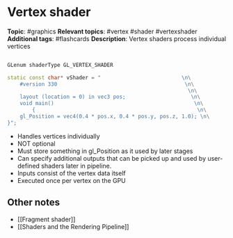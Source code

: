 # Vertex shader

**Topic**: #graphics 
**Relevant topics**:  #vertex #shader #vertexshader
**Additional tags**: #flashcards
**Description**: Vertex shaders process individual vertices



```cpp

GLenum shaderType GL_VERTEX_SHADER

```


```cpp
static const char* vShader = "                          \n\
	#version 330                                         \n\
				                                          \n\
	layout (location = 0) in vec3 pos;                     \n\
	void main()                                             \n\
		{                                                    \n\
    gl_Position = vec4(0.4 * pos.x, 0.4 * pos.y, pos.z, 1.0); \n\
}";
```



- Handles vertices individually
- NOT optional
- Must store something in gl_Position as it used by later stages
- Can specify additional outputs that can be picked up and used by user-defined shaders later in pipeline.
- Inputs consist of the vertex data itself
- Executed once per vertex on the GPU


## Other notes

- [[Fragment shader]]
- [[Shaders and the Rendering Pipeline]]



